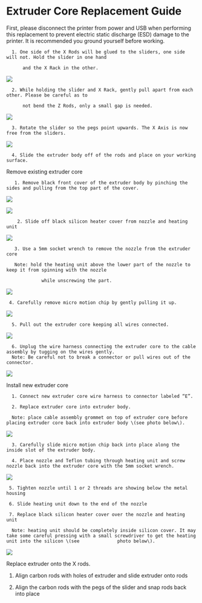 # Extruder Core Replacement Guide

First, please disconnect the printer from power and USB when performing this replacement to prevent electric static discharge \(ESD\) damage to the printer. It is recommended you ground yourself before working. 

      1. One side of the X Rods will be glued to the sliders, one side will not. Hold the slider in one hand 

          and the X Rack in the other.

![](../.gitbook/assets/F12.png)

      2. While holding the slider and X Rack, gently pull apart from each other. Please be careful as to

          not bend the Z Rods, only a small gap is needed.

![](../.gitbook/assets/micro_2.png)

      3. Rotate the slider so the pegs point upwards. The X Axis is now free from the sliders.

![](../.gitbook/assets/micro_3.png)

      4. Slide the extruder body off of the rods and place on your working surface.

Remove existing extruder core

       1. Remove black front cover of the extruder body by pinching the sides and pulling from the top part of the cover.

![](../.gitbook/assets/micro_4.png)

![](../.gitbook/assets/F14.png)

        2. Slide off black silicon heater cover from nozzle and heating unit

![](../.gitbook/assets/F15.png)

       3. Use a 5mm socket wrench to remove the nozzle from the extruder core

       Note: hold the heating unit above the lower part of the nozzle to keep it from spinning with the nozzle

                 while unscrewing the part.

![](../.gitbook/assets/F16.png)

     4. Carefully remove micro motion chip by gently pulling it up.

![](../.gitbook/assets/F17.png)

      5. Pull out the extruder core keeping all wires connected.

![](../.gitbook/assets/F18.png)

      6. Unplug the wire harness connecting the extruder core to the cable assembly by tugging on the wires gently.   
      Note: Be careful not to break a connector or pull wires out of the connector.

![](http://m3dhelp.com/support/assets/img_55760c1af3690.png)

Install new extruder core

      1. Connect new extruder core wire harness to connector labeled “E”.

      2. Replace extruder core into extruder body.

      Note: place cable assembly grommet on top of extruder core before placing extruder core back into extruder body \(see photo below\).

![](http://m3dhelp.com/support/assets/img_55760c3ec82a1.png)

      3. Carefully slide micro motion chip back into place along the inside slot of the extruder body.

      4. Place nozzle and Teflon tubing through heating unit and screw nozzle back into the extruder core with the 5mm socket wrench.

![](http://m3dhelp.com/support/assets/img_55760c5adeadb.png)

     5. Tighten nozzle until 1 or 2 threads are showing below the metal housing

     6. Slide heating unit down to the end of the nozzle

     7. Replace black silicon heater cover over the nozzle and heating unit

      Note: heating unit should be completely inside silicon cover. It may take some careful pressing with a small screwdriver to get the heating unit into the silicon \(see              photo below\).

![](http://m3dhelp.com/support/assets/img_55760c77540c2.png)

Replace extruder onto the X rods.

   1. Align carbon rods with holes of extruder and slide extruder onto rods

   2. Align the carbon rods with the pegs of the slider and snap rods back into place

